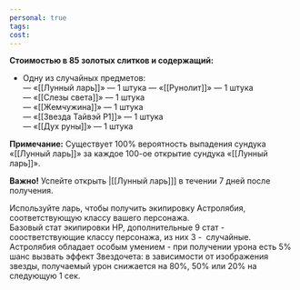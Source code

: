 ```yaml
---
personal: true
tags: 
cost:
---
```

**Стоимостью в 85 золотых слитков и содержащий:**  
- Одну из случайных предметов:  
    — «[[Лунный ларь]]» — 1 штука
— «[[Рунолит]]» — 1 штука  
— «[[Слезы света]]» — 1 штука  
— «[[Жемчужина]]» — 1 штука  
— «[[Звезда Тайвэй P1]]» — 1 штука  
— «[[Дух руны]]» — 1 штука  
  
**Примечание:** Существует 100% вероятность выпадения сундука «[[Лунный ларь]]» за каждое 100-ое открытие сундука «[[Лунный ларь]]».  
  
**Важно!** Успейте открыть |[[Лунный ларь]]] в течении 7 дней после получения.

Используйте ларь, чтобы получить экипировку Астролябия, соответствующую классу вашего персонажа.  
Базовый стат экипировки HP, дополнительные 9 стат - соостветствующие классу персонажа, из них 3 -  случайные.  
Астролябия обладает особым умением - при получении урона есть 5% шанс вызвать эффект Звездочета: в зависимости от изображения звезды, получаемый урон снижается на 80%, 50% или 20% на следующую 1 сек.
